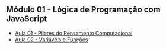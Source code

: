 ## Módulo 01 - Lógica de Programação com JavaScript

- [Aula 01 - Pilares do Pensamento Computacional](pilares-do-pensamento-computacional/aula01/readme.md)
- [Aula 02 - Variáveis e Funções](variaveis-e-funcoes/aula02/readme.md)
